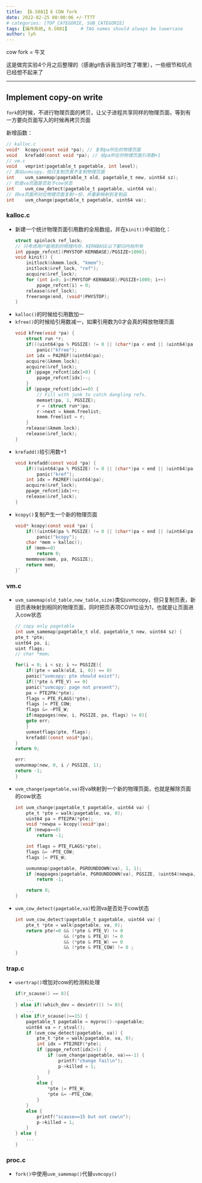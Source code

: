 ```yaml
---
title: 【6.S081】6 COW fork
date: 2022-02-25 00:00:06 +/-TTTT
# categories: [TOP_CATEGORIE, SUB_CATEGORIE]
tags: [操作系统, 6.S081]     # TAG names should always be lowercase
author: lyh
---
```


cow fork = 牛叉

这是做完实验4个月之后整理的（感谢git告诉我当时改了哪里），一些细节和坑点已经想不起来了

---

## Implement copy-on write

`fork`的时候，不进行物理页面的拷贝，让父子进程共享同样的物理页面，等到有一方要向页面写入的时候再拷贝页面

新增函数：
```c
// kalloc.c
void*  kcopy(const void *pa); // 复制pa所在的物理页面
void   krefadd(const void *pa); // 给pa所在的物理页面引用数+1
// vm.c
void   vmprint(pagetable_t pagetable, int level);
// 类似uvmcopy，但只复制页表不复制物理页面
int    uvm_samemap(pagetable_t old, pagetable_t new, uint64 sz);
// 检查va页面是否处于cow状态
int    uvm_cow_detect(pagetable_t pagetable, uint64 va);
// 将va页面所对应物理页面复制一份，并重新映射到复制品
int    uvm_change(pagetable_t pagetable, uint64 va);
```

### kalloc.c

- 新建一个统计物理页面引用数的全局数组，并在`kinit()`中初始化：
    ```c
    struct spinlock ref_lock;
    // 只考虑用户能用到的物理内存，KERNBASE以下都归内核所有
    int ppage_refcnt[(PHYSTOP-KERNBASE)/PGSIZE+1000];
    void kinit() {
        initlock(&kmem.lock, "kmem");
        initlock(&ref_lock, "ref");
        acquire(&ref_lock);
        for (int i=0; i<(PHYSTOP-KERNBASE)/PGSIZE+1000; i++) 
            ppage_refcnt[i] = 0;
        release(&ref_lock);
        freerange(end, (void*)PHYSTOP);
    }
    ```
- `kalloc()`的时候给引用数加一
- `kfree()`的时候给引用数减一，如果引用数为0才会真的释放物理页面
    ```c
    void kfree(void *pa) {
        struct run *r;
        if(((uint64)pa % PGSIZE) != 0 || (char*)pa < end || (uint64)pa >= PHYSTOP)
            panic("kfree");
        int idx = PA2REF((uint64)pa);
        acquire(&kmem.lock);
        acquire(&ref_lock);
        if (ppage_refcnt[idx]>0) {  
            ppage_refcnt[idx]--;
        }
        if (ppage_refcnt[idx]==0) {
            // Fill with junk to catch dangling refs.
            memset(pa, 1, PGSIZE);
            r = (struct run*)pa;
            r->next = kmem.freelist;
            kmem.freelist = r;
        }
        release(&kmem.lock);
        release(&ref_lock);
    }
    ```
- `krefadd()`给引用数+1
    ```c
    void krefadd(const void *pa) {
        if(((uint64)pa % PGSIZE) != 0 || (char*)pa < end || (uint64)pa >= PHYSTOP)
            panic("kref");
        int idx = PA2REF((uint64)pa);
        acquire(&ref_lock);
        ppage_refcnt[idx]++;
        release(&ref_lock);  
    }
    ```
- `kcopy()`复制产生一个新的物理页面
    ```c
    void* kcopy(const void *pa) {
        if(((uint64)pa % PGSIZE) != 0 || (char*)pa < end || (uint64)pa >= PHYSTOP)
            panic("kcopy");
        char *mem = kalloc();
        if (mem==0) 
            return 0;
        memmove(mem, pa, PGSIZE);
        return mem;
    }`

### vm.c
- `uvm_samemap(old_table,new_table,size)`类似uvmcopy，但只复制页表，新旧页表映射到相同的物理页面，同时把页表项COW位设为1，也就是让页面进入cow状态
    ```c
    // copy only pagetable
    int uvm_samemap(pagetable_t old, pagetable_t new, uint64 sz) {
    pte_t *pte;
    uint64 pa, i;
    uint flags;
    // char *mem;

    for(i = 0; i < sz; i += PGSIZE){
        if((pte = walk(old, i, 0)) == 0)
        panic("uvmcopy: pte should exist");
        if((*pte & PTE_V) == 0)
        panic("uvmcopy: page not present");
        pa = PTE2PA(*pte);
        flags = PTE_FLAGS(*pte);
        flags |= PTE_COW;
        flags &= ~PTE_W;
        if(mappages(new, i, PGSIZE, pa, flags) != 0){
        goto err;
        }
        uvmsetflags(pte, flags);
        krefadd((const void*)pa);
    }
    return 0;

    err:
    uvmunmap(new, 0, i / PGSIZE, 1);
    return -1;
    }
    ```
- `uvm_change(pagetable,va)`将va映射到一个新的物理页面，也就是解除页面的cow状态
    ```c
    int uvm_change(pagetable_t pagetable, uint64 va) {
        pte_t *pte = walk(pagetable, va, 0);
        uint64 pa = PTE2PA(*pte);
        void *newpa = kcopy((void*)pa);
        if (newpa==0)
            return -1;

        int flags = PTE_FLAGS(*pte);
        flags &= ~PTE_COW;
        flags |= PTE_W;

        uvmunmap(pagetable, PGROUNDDOWN(va), 1, 1);
        if (mappages(pagetable, PGROUNDDOWN(va), PGSIZE, (uint64)newpa, flags)==-1) 
            return -1;

        return 0;
    }
    ```
- `uvm_cow_detect(pagetable,va)`检测va是否处于cow状态
    ```c
    int uvm_cow_detect(pagetable_t pagetable, uint64 va) {
        pte_t *pte = walk(pagetable, va, 0);
        return pte!=0 && (*pte & PTE_V) != 0 
                      && (*pte & PTE_U) != 0 
                      && (*pte & PTE_W) == 0 
                      && (*pte & PTE_COW) != 0 ;
    }
    ```

### trap.c

- `usertrap()`增加对cow的检测和处理
    ```c
    if(r_scause() == 8){
        ...
    } else if((which_dev = devintr()) != 0){
        ...
    } else if(r_scause()==15) {
        pagetable_t pagetable = myproc()->pagetable;
        uint64 va = r_stval();
        if (uvm_cow_detect(pagetable, va)) {
            pte_t *pte = walk(pagetable, va, 0);
            int idx = PTE2REF(*pte);
            if (ppage_refcnt[idx]>1) {
                if (uvm_change(pagetable, va)==-1) {
                    printf("change fail\n");
                    p->killed = 1;
                }
            }
            else {
                *pte |= PTE_W;
                *pte &= ~PTE_COW;
            }
        }
        else {
            printf("scause==15 but not cow\n");
            p->killed = 1;
        }
    } else {
        ...
    }
    ```

### proc.c

- `fork()`中使用`uvm_samemap()`代替`uvmcopy()`

